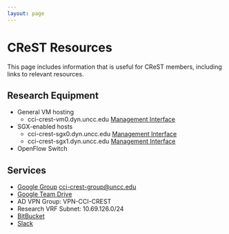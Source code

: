 ```yaml
---
layout: page
---
```


# CReST Resources
This page includes information that is useful for CReST members, including links to relevant resources.

## Research Equipment
* General VM hosting
  * cci-crest-vm0.dyn.uncc.edu [Management Interface](https://cci-crest-vm0-idrac.uncc.edu)
* SGX-enabled hosts
  * cci-crest-sgx0.dyn.uncc.edu [Management Interface]()
  * cci-crest-sgx1.dyn.uncc.edu [Management Interface]()
* OpenFlow Switch 

## Services
* [Google Group](https://groups.google.com/a/uncc.edu/forum/#!forum/cci-crest-group) [cci-crest-group@uncc.edu](mailto:cci-crest-group@uncc.edu)
* [Google Team Drive](https://drive.google.com/drive/folders/0AHkVMf4DcYuJUk9PVA)
* AD VPN Group: VPN-CCI-CREST
* Research VRF Subnet: 10.69.126.0/24
* [BitBucket](https://bitbucket.org/crestlab/)
* [Slack](https://crestlab.slack.com)